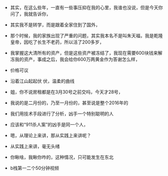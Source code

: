 * 其实，在这么些年，一直有一些事压抑在我的心里，我谁也没说，但是今天你问了，我就告诉你，
* 其实我不是转学，而是跟着全家住到了国外，
* 那个时候，我的家族出现了严重的问题，其实我本名不是叫朱天福，我是乾隆皇帝，因吃了长生不老药，所以活了200多岁，
* 我掌握这大清所有的资产，但是这些资产被冻结了，我现在需要600块钱来解冻我的资产，事成之后，我会给你600万两黄金作为答谢怎么样，
* 价格可议
* 沿着江山起起伏 伏，温柔的曲线

* 姐，你不说房租都是在3月30号之前交吗，今天才28号，
* 我说的是二月份的，乃至一月份的，甚至说是整个2016年的

* 我们用技术手段进行了分析，凶手一个特别聪明的人
* 应该和“911杀人案”的凶手是同一个人，
* 嗯，从理论上来讲，那从实践上来讲呢？
* 从实践上来讲，毫无头绪

* 你瞅啥，我瞅你咋的，这种情况，只可能发生在东北

* b栈第一二个50分钟视频



